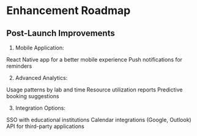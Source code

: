 # Enhancement Roadmap

## Post-Launch Improvements

1. Mobile Application:

React Native app for a better mobile experience
Push notifications for reminders

2. Advanced Analytics:

Usage patterns by lab and time
Resource utilization reports
Predictive booking suggestions

3. Integration Options:

SSO with educational institutions
Calendar integrations (Google, Outlook)
API for third-party applications

